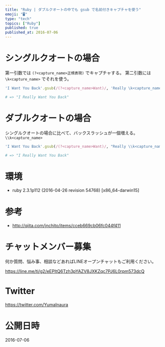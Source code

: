 ```yaml
---
title: "Ruby | ダブルクオートの中でも gsub で名前付きキャプチャを使う"
emoji: "🖥"
type: "tech"
topics: ["Ruby"]
published: true
published_at: 2016-07-06
---
```


# シングルクオートの場合

第一引数では `(?<capture_name>正規表現)` でキャプチャする。
第二引数には `\k<capture_name>` でそれを使う。

```rb
'I Want You Back'.gsub(/(?<capture_name>Want)/, 'Really \k<capture_name>')

# => "I Really Want You Back"
```

# ダブルクオートの場合

シングルクオートの場合に比べて、バックスラッシュが一個増える。
`\\k<capture_name>` 

```rb
'I Want You Back'.gsub(/(?<capture_name>Want)/, "Really \\k<capture_name>")

# => "I Really Want You Back"
```

# 環境

- ruby 2.3.1p112 (2016-04-26 revision 54768) [x86_64-darwin15]

# 参考

- http://qiita.com/jnchito/items/cceb669cb06fc044f411








<!-- Update From Qiita API -->

# チャットメンバー募集


何か質問、悩み事、相談などあればLINEオープンチャットもご利用ください。

https://line.me/ti/g2/eEPltQ6Tzh3pYAZV8JXKZqc7PJ6L0rpm573dcQ





# Twitter


https://twitter.com/YumaInaura


<!-- Update From Qiita API -->



# 公開日時

2016-07-06
